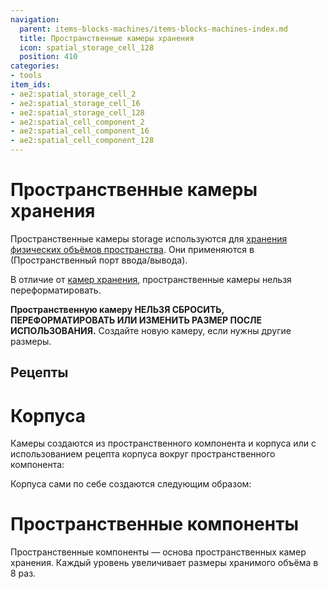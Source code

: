 ```yaml
---
navigation:
  parent: items-blocks-machines/items-blocks-machines-index.md
  title: Пространственные камеры хранения
  icon: spatial_storage_cell_128
  position: 410
categories:
- tools
item_ids:
- ae2:spatial_storage_cell_2
- ae2:spatial_storage_cell_16
- ae2:spatial_storage_cell_128
- ae2:spatial_cell_component_2
- ae2:spatial_cell_component_16
- ae2:spatial_cell_component_128
---
```


# Пространственные камеры хранения

<Row>
  <ItemImage id="spatial_storage_cell_2" scale="4" />
  <ItemImage id="spatial_storage_cell_16" scale="4" />
  <ItemImage id="spatial_storage_cell_128" scale="4" />
</Row>

Пространственные камеры storage используются для [хранения физических объёмов пространства](../ae2-mechanics/spatial-io.md). 
Они применяются в <ItemLink id="spatial_io_port" /> (Пространственный порт ввода/вывода).

В отличие от [камер хранения](../items-blocks-machines/storage_cells.md), пространственные камеры нельзя переформатировать.

**Пространственную камеру НЕЛЬЗЯ СБРОСИТЬ, ПЕРЕФОРМАТИРОВАТЬ ИЛИ ИЗМЕНИТЬ РАЗМЕР ПОСЛЕ ИСПОЛЬЗОВАНИЯ.** Создайте новую камеру, если нужны другие размеры.

## Рецепты

<Row>
  <Recipe id="network/cells/spatial_storage_cell_2_cubed_storage" />
  <Recipe id="network/cells/spatial_storage_cell_16_cubed_storage" />
  <Recipe id="network/cells/spatial_storage_cell_128_cubed_storage" />
</Row>

# Корпуса

Камеры создаются из пространственного компонента и корпуса или с использованием рецепта корпуса вокруг пространственного компонента:

<Row>
  <Recipe id="network/cells/spatial_storage_cell_2_cubed" />
  <Recipe id="network/cells/spatial_storage_cell_2_cubed_storage" />
</Row>

Корпуса сами по себе создаются следующим образом:

<RecipeFor id="item_cell_housing" />

# Пространственные компоненты

Пространственные компоненты — основа пространственных камер хранения. Каждый уровень увеличивает размеры хранимого объёма в 8 раз.

<Row>
  <RecipeFor id="spatial_cell_component_2" />
  <RecipeFor id="spatial_cell_component_16" />
  <RecipeFor id="spatial_cell_component_128" />
</Row>